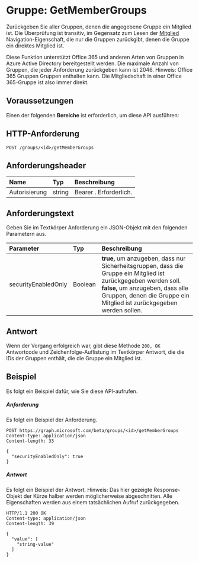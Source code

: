 # <a name="group-getmembergroups"></a>Gruppe: GetMemberGroups
Zurückgeben Sie aller Gruppen, denen die angegebene Gruppe ein Mitglied ist. Die Überprüfung ist transitiv, im Gegensatz zum Lesen der [Mitglied](../api/group_list_memberof.md) Navigation-Eigenschaft, die nur die Gruppen zurückgibt, denen die Gruppe ein direktes Mitglied ist.

Diese Funktion unterstützt Office 365 und anderen Arten von Gruppen in Azure Active Directory bereitgestellt werden. Die maximale Anzahl von Gruppen, die jeder Anforderung zurückgeben kann ist 2046. Hinweis: Office 365 Gruppen Gruppen enthalten kann. Die Mitgliedschaft in einer Office 365-Gruppe ist also immer direkt.

## <a name="prerequisites"></a>Voraussetzungen
Einen der folgenden **Bereiche** ist erforderlich, um diese API ausführen:
## <a name="http-request"></a>HTTP-Anforderung
<!-- { "blockType": "ignored" } -->
```http
POST /groups/<id>/getMemberGroups
```
## <a name="request-headers"></a>Anforderungsheader
| Name       | Typ | Beschreibung|
|:---------------|:--------|:----------|
| Autorisierung  | string  | Bearer <token>. Erforderlich. |

## <a name="request-body"></a>Anforderungstext
Geben Sie im Textkörper Anforderung ein JSON-Objekt mit den folgenden Parametern aus.

| Parameter    | Typ   |Beschreibung|
|:---------------|:--------|:----------|
|securityEnabledOnly|Boolean|**true,** um anzugeben, dass nur Sicherheitsgruppen, dass die Gruppe ein Mitglied ist zurückgegeben werden soll. **false,** um anzugeben, dass alle Gruppen, denen die Gruppe ein Mitglied ist zurückgegeben werden sollen.|

## <a name="response"></a>Antwort
Wenn der Vorgang erfolgreich war, gibt diese Methode `200, OK` Antwortcode und Zeichenfolge-Auflistung im Textkörper Antwort, die die IDs der Gruppen enthält, die die Gruppe ein Mitglied ist.

## <a name="example"></a>Beispiel
Es folgt ein Beispiel dafür, wie Sie diese API-aufrufen.
##### <a name="request"></a>Anforderung
Es folgt ein Beispiel der Anforderung.
<!-- {
  "blockType": "request",
  "name": "group_getmembergroups"
}-->
```http
POST https://graph.microsoft.com/beta/groups/<id>/getMemberGroups
Content-type: application/json
Content-length: 33

{
  "securityEnabledOnly": true
}
```

##### <a name="response"></a>Antwort
Es folgt ein Beispiel der Antwort. Hinweis: Das hier gezeigte Response-Objekt der Kürze halber werden möglicherweise abgeschnitten. Alle Eigenschaften werden aus einem tatsächlichen Aufruf zurückgegeben.
<!-- {
  "blockType": "response",
  "truncated": true,
  "@odata.type": "string",
  "isCollection": true
} -->
```http
HTTP/1.1 200 OK
Content-type: application/json
Content-length: 39

{
  "value": [
    "string-value"
  ]
}
```

<!-- uuid: 8fcb5dbc-d5aa-4681-8e31-b001d5168d79
2015-10-25 14:57:30 UTC -->
<!-- {
  "type": "#page.annotation",
  "description": "group: getMemberGroups",
  "keywords": "",
  "section": "documentation",
  "tocPath": ""
}-->
